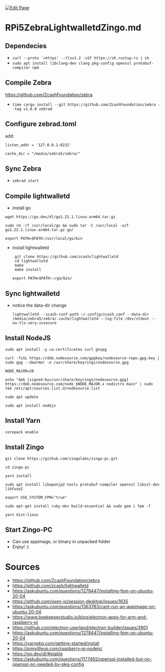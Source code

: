 <a href="https://github.com/zechub/zechub/edit/main/site/guides/raspi5ZebraLightwalletdZingo.md" target="_blank">
  <img src="https://img.shields.io/badge/Edit-blue" alt="Edit Page"/>
</a>

# RPi5ZebraLightwalletdZingo.md

## Dependecies

* `curl --proto '=https' --tlsv1.2 -sSf https://sh.rustup.rs | sh`
* `sudo apt install libclang-dev clang pkg-config openssl protobuf-compiler npm`

## Compile Zebra

https://github.com/ZcashFoundation/zebra

* `time cargo install --git https://github.com/ZcashFoundation/zebra --tag v1.6.0 zebrad`

## Configure zebrad.toml

add:

`listen_addr = '127.0.0.1:8232'`

`cache_dir = "/media/zebra5/zebra/"`

## Sync Zebra

* `zebrad start`

## Compile lightwalletd

* install go
  
`wget https://go.dev/dl/go1.22.1.linux-arm64.tar.gz`

`sudo rm -rf /usr/local/go && sudo tar -C /usr/local -xzf go1.22.1.linux-arm64.tar.gz go/`

`export PATH=$PATH:/usr/local/go/bin`

* install lightwalletd

	   git clone https://github.com/zcash/lightwalletd
	   cd lightwalletd
	   make
	   make install

  `export PATH=$PATH:~/go/bin/`

## Sync lightwalletd

* notice the data-dir change

  `lightwalletd --zcash-conf-path ~/.config/zcash.conf --data-dir /media/zebra5/zebra/.cache/lightwalletd --log-file /dev/stdout --no-tls-very-insecure`


## Install NodeJS

 `sudo apt install -y ca-certificates curl gnupg`
 
 `curl -fsSL https://deb.nodesource.com/gpgkey/nodesource-repo.gpg.key | sudo gpg --dearmor -o /usr/share/keyrings/nodesource.gpg`
 
 `NODE_MAJOR=20`
 
 `echo "deb [signed-by=/usr/share/keyrings/nodesource.gpg] https://deb.nodesource.com/node_$NODE_MAJOR.x nodistro main" | sudo tee /etc/apt/sources.list.d/nodesource.list`
 
 `sudo apt update`
 
 `sudo apt install nodejs`

## Install Yarn

`corepack enable`

## Install Zingo

`git clone https://github.com/zingolabs/zingo-pc.git`

`cd zingo-pc`

`yarn install`

`sudo apt install libopenjp2-tools protobuf-compiler openssl libssl-dev libfuse2`

`export USE_SYSTEM_FPM="true"`

`sudo apt-get install ruby-dev build-essential && sudo gem i fpm -f`

`yarn dist:linux`


## Start Zingo-PC

* Can use appimage, or binary in unpacked folder
* Enjoy! :)

# Sources

* https://github.com/ZcashFoundation/zebra
* https://github.com/zcash/lightwalletd
* https://askubuntu.com/questions/1278447/installing-fpm-on-ubuntu-20-04
* https://github.com/oxen-io/session-desktop/issues/1635
* https://askubuntu.com/questions/1363783/cant-run-an-appimage-on-ubuntu-20-04
* https://www.beekeeperstudio.io/blog/electron-apps-for-arm-and-raspberry-pi
* https://github.com/electron-userland/electron-builder/issues/3901
* https://askubuntu.com/questions/1278447/installing-fpm-on-ubuntu-20-04
* https://yarnpkg.com/getting-started/install
* https://pimylifeup.com/raspberry-pi-nodejs/
* https://go.dev/dl/#stable
* https://askubuntu.com/questions/1177492/openssl-installed-but-no-openssl-pc-needed-by-pkg-config




